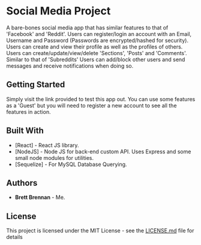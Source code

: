 # Social Media Project

A bare-bones social media app that has similar features to that of 'Facebook' and 'Reddit'.
Users can register/login an account with an Email, Username and Password (Passwords are encrypted/hashed for security).
Users can create and view their profile as well as the profiles of others.
Users can create/update/view/delete 'Sections', 'Posts' and 'Comments'. Similar to that of 'Subreddits'
Users can add/block other users and send messages and receive notifications when doing so.

## Getting Started

Simply visit the link provided to test this app out. You can use some features as a 'Guest' but you will need to register a new account to see all the features in action.

## Built With

-   [React] - React JS library.
-   [NodeJS] - Node JS for back-end custom API. Uses Express and some small node modules for utilities.
-   [Sequelize] - For MySQL Database Querying.

## Authors

-   **Brett Brennan** - Me.

## License

This project is licensed under the MIT License - see the [LICENSE.md](LICENSE.md) file for details
